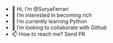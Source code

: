 - 👋 Hi, I’m @SuryaFerrari
- 👀 I’m interested in becoming rich
- 🌱 I’m currently learning Python
- 💞️ I’m looking to collaborate with Github
- 📫 How to reach me? Send PR

<!---
SuryaFerrari/SuryaFerrari is a ✨ special ✨ repository because its `README.md` (this file) appears on your GitHub profile.
You can click the Preview link to take a look at your changes.
--->
